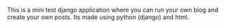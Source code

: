 This is a mini test django application where you can run your own blog and create your own posts. Its made using python (django) and html. 